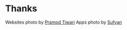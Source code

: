 # Thanks

Websites photo by [Pramod Tiwari](https://unsplash.com/@pramodtiwari?utm_source=unsplash&utm_medium=referral&utm_content=creditCopyText)
Apps photo by [Sufyan](https://unsplash.com/@blenderdesigner_1688?utm_source=unsplash&utm_medium=referral&utm_content=creditCopyText)
